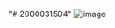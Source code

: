 "# 2000031504" 
![image](https://user-images.githubusercontent.com/93989243/235315808-cabc50b4-210b-4caa-8695-117a25f13ae4.png)
